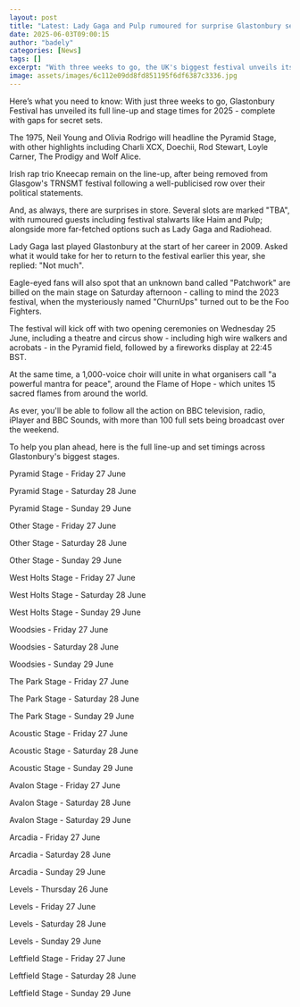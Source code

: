 ```yaml
---
layout: post
title: "Latest: Lady Gaga and Pulp rumoured for surprise Glastonbury sets as full line-up revealed"
date: 2025-06-03T09:00:15
author: "badely"
categories: [News]
tags: []
excerpt: "With three weeks to go, the UK's biggest festival unveils its full line-up, plus a few mystery sets."
image: assets/images/6c112e09dd8fd851195f6df6387c3336.jpg
---
```


Here’s what you need to know: With just three weeks to go, Glastonbury Festival has unveiled its full line-up and stage times for 2025 - complete with gaps for secret sets.

The 1975, Neil Young and Olivia Rodrigo will headline the Pyramid Stage, with other highlights including Charli XCX, Doechii, Rod Stewart, Loyle Carner, The Prodigy and Wolf Alice.

Irish rap trio Kneecap remain on the line-up, after being removed from Glasgow's TRNSMT festival following a well-publicised row over their political statements.

And, as always, there are surprises in store. Several slots are marked "TBA", with rumoured guests including festival stalwarts like Haim and Pulp; alongside more far-fetched options such as Lady Gaga and Radiohead.

Lady Gaga last played Glastonbury at the start of her career in 2009. Asked what it would take for her to return to the festival earlier this year, she replied: "Not much".

Eagle-eyed fans will also spot that an unknown band called "Patchwork" are billed on the main stage on Saturday afternoon - calling to mind the 2023 festival, when the mysteriously named "ChurnUps" turned out to be the Foo Fighters.

The festival will kick off with two opening ceremonies on Wednesday 25 June, including a theatre and circus show - including high wire walkers and acrobats - in the Pyramid field, followed by a fireworks display at 22:45 BST.

At the same time, a 1,000-voice choir will unite in what organisers call "a powerful mantra for peace", around the Flame of Hope - which unites 15 sacred flames from around the world.

As ever, you'll be able to follow all the action on BBC television, radio, iPlayer and BBC Sounds, with more than 100 full sets being broadcast over the weekend.

To help you plan ahead, here is the full line-up and set timings across Glastonbury's  biggest stages.

Pyramid Stage - Friday 27 June

Pyramid Stage - Saturday 28 June

Pyramid Stage - Sunday 29 June

Other Stage - Friday 27 June

Other Stage - Saturday 28 June

Other Stage - Sunday 29 June

West Holts Stage - Friday 27 June

West Holts Stage - Saturday 28 June

West Holts Stage - Sunday 29 June

Woodsies - Friday 27 June

Woodsies - Saturday 28 June

Woodsies - Sunday 29 June

The Park Stage - Friday 27 June

The Park Stage - Saturday 28 June

The Park Stage - Sunday 29 June

Acoustic Stage - Friday 27 June

Acoustic Stage - Saturday 28 June

Acoustic Stage - Sunday 29 June

Avalon Stage - Friday 27 June

Avalon Stage - Saturday 28 June

Avalon Stage - Saturday 29 June

Arcadia - Friday 27 June

Arcadia - Saturday 28 June

Arcadia - Sunday 29 June

Levels - Thursday 26 June

Levels - Friday 27 June

Levels - Saturday 28 June

Levels - Sunday 29 June

Leftfield Stage - Friday 27 June

Leftfield Stage - Saturday 28 June

Leftfield Stage - Sunday 29 June

